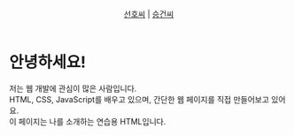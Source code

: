 <!DOCTYPE html>
<html lang="ko">
<head>
  <meta charset="UTF-8" />
  <meta name="viewport" content="width=device-width, initial-scale=1.0"/>
  <title>간단한 소개 페이지</title>
</head>
<body>

  <header>
    <nav>
      <a href="http://127.0.0.1:5501/index.html">선호씨</a> |
      <a href="https://gueon7866.github.io/test0724/">승건씨</a>
    </nav>
  </header>

  <main>
    <h1>안녕하세요!</h1>
    <p>저는 웹 개발에 관심이 많은 사람입니다.<br>
    HTML, CSS, JavaScript를 배우고 있으며, 간단한 웹 페이지를 직접 만들어보고 있어요.<br>
    이 페이지는 나를 소개하는 연습용 HTML입니다.</p>
  </main>

</body>
</html>
